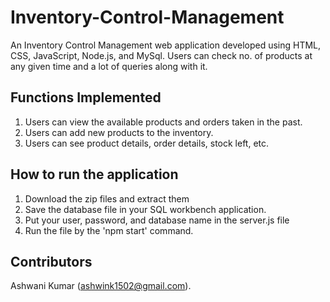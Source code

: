 # Inventory-Control-Management

An Inventory Control Management web application developed using HTML, CSS, JavaScript, Node.js, and MySql. Users can check no. of products at any given time and a lot of queries along with it.

## Functions Implemented
1. Users can view the available products and orders taken in the past.
2. Users can add new products to the inventory.
3. Users can see product details, order details, stock left, etc.

## How to  run the application
1. Download the zip files and extract them
2. Save the database file in your SQL workbench application.
3. Put your user, password, and database name in the server.js file
4. Run the file by the 'npm start' command.

## Contributors
Ashwani Kumar (ashwink1502@gmail.com).
